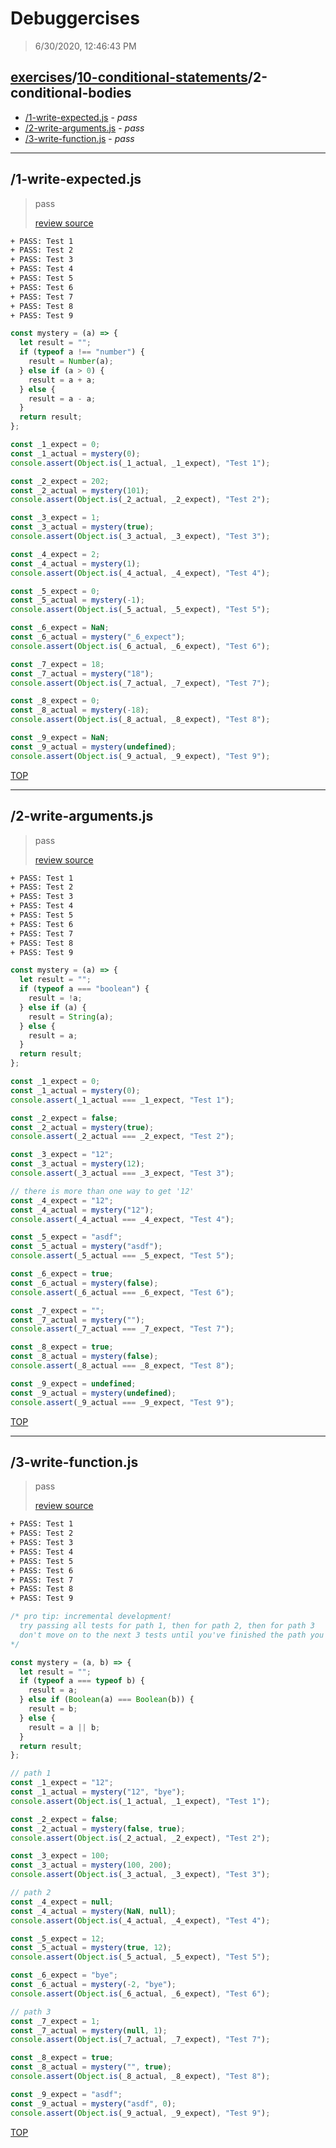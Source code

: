 # Debuggercises 

> 6/30/2020, 12:46:43 PM 

## [exercises](../../README.md)/[10-conditional-statements](../README.md)/2-conditional-bodies 

- [/1-write-expected.js](#1-write-expectedjs) - _pass_ 
- [/2-write-arguments.js](#2-write-argumentsjs) - _pass_ 
- [/3-write-function.js](#3-write-functionjs) - _pass_ 
---

## /1-write-expected.js 

> pass 
>
> [review source](../../../exercises/10-conditional-statements/2-conditional-bodies/1-write-expected.js)

```txt
+ PASS: Test 1
+ PASS: Test 2
+ PASS: Test 3
+ PASS: Test 4
+ PASS: Test 5
+ PASS: Test 6
+ PASS: Test 7
+ PASS: Test 8
+ PASS: Test 9
```

```js
const mystery = (a) => {
  let result = "";
  if (typeof a !== "number") {
    result = Number(a);
  } else if (a > 0) {
    result = a + a;
  } else {
    result = a - a;
  }
  return result;
};

const _1_expect = 0;
const _1_actual = mystery(0);
console.assert(Object.is(_1_actual, _1_expect), "Test 1");

const _2_expect = 202;
const _2_actual = mystery(101);
console.assert(Object.is(_2_actual, _2_expect), "Test 2");

const _3_expect = 1;
const _3_actual = mystery(true);
console.assert(Object.is(_3_actual, _3_expect), "Test 3");

const _4_expect = 2;
const _4_actual = mystery(1);
console.assert(Object.is(_4_actual, _4_expect), "Test 4");

const _5_expect = 0;
const _5_actual = mystery(-1);
console.assert(Object.is(_5_actual, _5_expect), "Test 5");

const _6_expect = NaN;
const _6_actual = mystery("_6_expect");
console.assert(Object.is(_6_actual, _6_expect), "Test 6");

const _7_expect = 18;
const _7_actual = mystery("18");
console.assert(Object.is(_7_actual, _7_expect), "Test 7");

const _8_expect = 0;
const _8_actual = mystery(-18);
console.assert(Object.is(_8_actual, _8_expect), "Test 8");

const _9_expect = NaN;
const _9_actual = mystery(undefined);
console.assert(Object.is(_9_actual, _9_expect), "Test 9");

```

[TOP](#debuggercises)

---

## /2-write-arguments.js 

> pass 
>
> [review source](../../../exercises/10-conditional-statements/2-conditional-bodies/2-write-arguments.js)

```txt
+ PASS: Test 1
+ PASS: Test 2
+ PASS: Test 3
+ PASS: Test 4
+ PASS: Test 5
+ PASS: Test 6
+ PASS: Test 7
+ PASS: Test 8
+ PASS: Test 9
```

```js
const mystery = (a) => {
  let result = "";
  if (typeof a === "boolean") {
    result = !a;
  } else if (a) {
    result = String(a);
  } else {
    result = a;
  }
  return result;
};

const _1_expect = 0;
const _1_actual = mystery(0);
console.assert(_1_actual === _1_expect, "Test 1");

const _2_expect = false;
const _2_actual = mystery(true);
console.assert(_2_actual === _2_expect, "Test 2");

const _3_expect = "12";
const _3_actual = mystery(12);
console.assert(_3_actual === _3_expect, "Test 3");

// there is more than one way to get '12'
const _4_expect = "12";
const _4_actual = mystery("12");
console.assert(_4_actual === _4_expect, "Test 4");

const _5_expect = "asdf";
const _5_actual = mystery("asdf");
console.assert(_5_actual === _5_expect, "Test 5");

const _6_expect = true;
const _6_actual = mystery(false);
console.assert(_6_actual === _6_expect, "Test 6");

const _7_expect = "";
const _7_actual = mystery("");
console.assert(_7_actual === _7_expect, "Test 7");

const _8_expect = true;
const _8_actual = mystery(false);
console.assert(_8_actual === _8_expect, "Test 8");

const _9_expect = undefined;
const _9_actual = mystery(undefined);
console.assert(_9_actual === _9_expect, "Test 9");

```

[TOP](#debuggercises)

---

## /3-write-function.js 

> pass 
>
> [review source](../../../exercises/10-conditional-statements/2-conditional-bodies/3-write-function.js)

```txt
+ PASS: Test 1
+ PASS: Test 2
+ PASS: Test 3
+ PASS: Test 4
+ PASS: Test 5
+ PASS: Test 6
+ PASS: Test 7
+ PASS: Test 8
+ PASS: Test 9
```

```js
/* pro tip: incremental development!
  try passing all tests for path 1, then for path 2, then for path 3
  don't move on to the next 3 tests until you've finished the path you're working on
*/

const mystery = (a, b) => {
  let result = "";
  if (typeof a === typeof b) {
    result = a;
  } else if (Boolean(a) === Boolean(b)) {
    result = b;
  } else {
    result = a || b;
  }
  return result;
};

// path 1
const _1_expect = "12";
const _1_actual = mystery("12", "bye");
console.assert(Object.is(_1_actual, _1_expect), "Test 1");

const _2_expect = false;
const _2_actual = mystery(false, true);
console.assert(Object.is(_2_actual, _2_expect), "Test 2");

const _3_expect = 100;
const _3_actual = mystery(100, 200);
console.assert(Object.is(_3_actual, _3_expect), "Test 3");

// path 2
const _4_expect = null;
const _4_actual = mystery(NaN, null);
console.assert(Object.is(_4_actual, _4_expect), "Test 4");

const _5_expect = 12;
const _5_actual = mystery(true, 12);
console.assert(Object.is(_5_actual, _5_expect), "Test 5");

const _6_expect = "bye";
const _6_actual = mystery(-2, "bye");
console.assert(Object.is(_6_actual, _6_expect), "Test 6");

// path 3
const _7_expect = 1;
const _7_actual = mystery(null, 1);
console.assert(Object.is(_7_actual, _7_expect), "Test 7");

const _8_expect = true;
const _8_actual = mystery("", true);
console.assert(Object.is(_8_actual, _8_expect), "Test 8");

const _9_expect = "asdf";
const _9_actual = mystery("asdf", 0);
console.assert(Object.is(_9_actual, _9_expect), "Test 9");

```

[TOP](#debuggercises)

